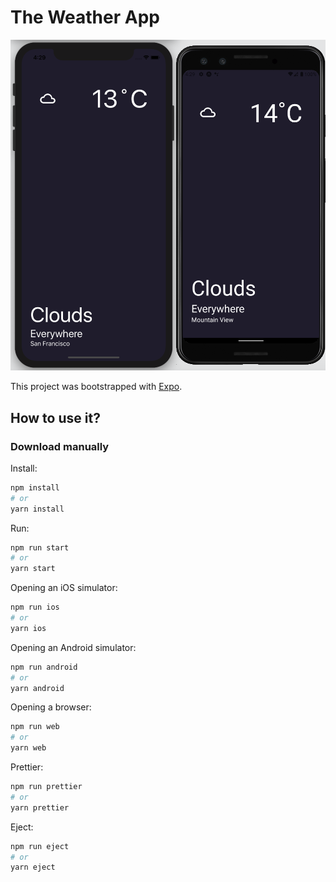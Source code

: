 # The Weather App

![srcreens](./img/screens.png)

This project was bootstrapped with [Expo](https://expo.io/).

## How to use it?

### Download manually

Install:

```bash
npm install
# or
yarn install
```

Run:

```bash
npm run start
# or
yarn start
```

Opening an iOS simulator:

```bash
npm run ios
# or
yarn ios
```

Opening an Android simulator:

```bash
npm run android
# or
yarn android
```

Opening a browser:

```bash
npm run web
# or
yarn web
```

Prettier:
```bash
npm run prettier
# or
yarn prettier
```

Eject:
```bash
npm run eject
# or
yarn eject
```
